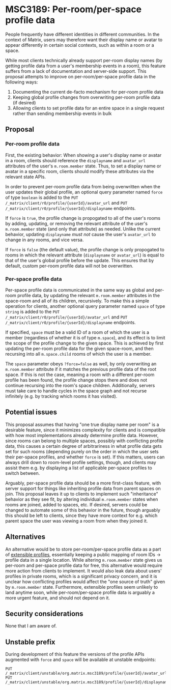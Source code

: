 # MSC3189: Per-room/per-space profile data

People frequently have different identities in different communities. In the
context of Matrix, users may therefore want their display name or avatar to
appear differently in certain social contexts, such as within a room or a space.

While most clients technically already support per-room display names (by
getting profile data from a user's membership events in a room), this feature
suffers from a lack of documentation and server-side support. This proposal
attempts to improve on per-room/per-space profile data in the following ways:

1. Documenting the current de-facto mechanism for per-room profile data
2. Keeping global profile changes from overwriting per-room profile data (if desired)
3. Allowing clients to set profile data for an entire space in a single request rather than sending membership events in bulk

## Proposal

### Per-room profile data

First, the existing behavior: When showing a user's display name or avatar in a
room, clients should reference the `displayname` and `avatar_url` attributes of
the user's `m.room.member` state. Thus, to set a display name or avatar in a
specific room, clients should modify these attributes via the relevant state
APIs.

In order to prevent per-room profile data from being overwritten when the user
updates their global profile, an optional query parameter named `force` of type
`boolean` is added to the `PUT /_matrix/client/r0/profile/{userId}/avatar_url`
and `PUT /_matrix/client/r0/profile/{userId}/displayname` endpoints.

If `force` is `true`, the profile change is propogated to all of the user's
rooms by adding, updating, or removing the relevant attribute of the user's
`m.room.member` state (and only that attribute) as needed. Unlike the current
behavior, updating `displayname` *must not* cause the user's `avatar_url` to
change in any rooms, and vice versa.

If `force` is `false` (the default value), the profile change is only propogated
to rooms in which the relevant attribute (`displayname` or `avatar_url`) is
equal to that of the user's global profile before the update. This ensures that
by default, custom per-room profile data will not be overwritten.

### Per-space profile data

Per-space profile data is communicated in the same way as global and per-room
profile data, by updating the relevant `m.room.member` attributes in the
space-room and all of its children, recursively. To make this a simple operation
for clients, another optional query parameter named `space` of type `string` is
added to the `PUT /_matrix/client/r0/profile/{userId}/avatar_url` and `PUT
/_matrix/client/r0/profile/{userId}/displayname` endpoints.

If specified, `space` must be a valid ID of a room of which the user is a member
(regardless of whether it is of type `m.space`), and its effect is to limit the
scope of the profile change to the given space. This is achieved by first
updating the per-room profile data for the given space-room, and then recursing
into all `m.space.child` rooms of which the user is a member.

The `space` parameter obeys `?force=false` as well, by only overwriting an
`m.room.member` attribute if it matches the previous profile data of the root
space. If this is not the case, meaning a room with a different per-room profile
has been found, the profile change stops there and does not continue recursing
into the room's space children. Additionally, servers must take care to handle
cycles in the space graph and not recurse infinitely (e.g. by tracking which
rooms it has visited).

## Potential issues

This proposal assumes that having "one true display name per room" is a
desirable feature, since it minimizes complexity for clients and is compatible
with how most implementations already determine profile data. However, since
rooms can belong to multiple spaces, possibly with conflicting profile data,
this causes a certain degree of arbitrariness in what profile data gets set for
such rooms (depending purely on the order in which the user sets their per-space
profiles, and whether `force` is set). If this matters, users can always drill
down to room-level profile settings, though, and clients may assist them e.g. by
displaying a list of applicable per-space profiles to switch between.

Arguably, per-space profile data should be a more first-class feature, with
server support for things like inheriting profile data from parent spaces on
join. This proposal leaves it up to clients to implement such "inheritance"
behavior as they see fit, by altering individual `m.room.member` states when
rooms are joined, added to spaces, etc. If desired, servers could be changed to
automate some of this behavior in the future, though arguably this should be
left to clients, since they have more context for e.g. which parent space the
user was viewing a room from when they joined it.

## Alternatives

An alternative would be to store per-room/per-space profile data as a part of
[extensible profiles](https://github.com/matrix-org/matrix-doc/pull/1769),
essentially keeping a public mapping of room IDs → profile data in a single
location. While altering `m.room.member` state gives us per-room and per-space
profile data for free, this alternative would require more action from clients
to implement. It would also leak data about users' profiles in private rooms,
which is a significant privacy concern, and it is unclear how conflicting
profiles would affect the "one source of truth" given by `m.room.member` state.
Furthermore, extensible profiles seem unlikely to land anytime soon, while
per-room/per-space profile data is arguably a more urgent feature, and should
not depend on it.

## Security considerations

None that I am aware of.

## Unstable prefix

During development of this feature the versions of the profile APIs augmented
with `force` and `space` will be available at unstable endpoints:

```text
PUT /_matrix/client/unstable/org.matrix.msc3189/profile/{userId}/avatar_url
PUT /_matrix/client/unstable/org.matrix.msc3189/profile/{userId}/displayname
```
